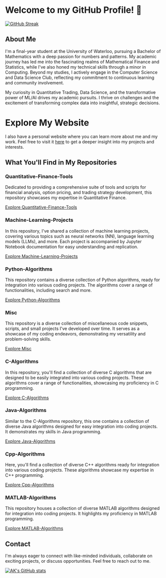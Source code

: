 # Welcome to my GitHub Profile! 👋

[![GitHub Streak](http://github-readme-streak-stats.herokuapp.com?user=AK-Khan02&theme=dark&background=000000)](https://git.io/streak-stats)

## About Me

I'm a final-year student at the University of Waterloo, pursuing a Bachelor of Mathematics with a deep passion for numbers and patterns. My academic journey has led me into the fascinating realms of Mathematical Finance and Statistics, while I've also honed my technical skills through a minor in Computing. Beyond my studies, I actively engage in the Computer Science and Data Science Club, reflecting my commitment to continuous learning and community involvement.

My curiosity in Quantitative Trading, Data Science, and the transformative power of ML/AI drives my academic pursuits. I thrive on challenges and the excitement of transforming complex data into insightful, strategic decisions.

# Explore My Website

I also have a personal website where you can learn more about me and my work. Feel free to visit it [here](https://ak-khan02.github.io/) to get a deeper insight into my projects and interests.

## What You'll Find in My Repositories

### Quantitative-Finance-Tools

Dedicated to providing a comprehensive suite of tools and scripts for financial analysis, option pricing, and trading strategy development, this repository showcases my expertise in Quantitative Finance.

[Explore Quantitative-Finance-Tools](https://github.com/AK-Khan02/Quantitative-Finance-Tools)

### Machine-Learning-Projects

In this repository, I've shared a collection of machine learning projects, covering various topics such as neural networks (NN), language learning models (LLMs), and more. Each project is accompanied by Jupyter Notebook documentation for easy understanding and replication.

[Explore Machine-Learning-Projects](https://github.com/AK-Khan02/Machine-Learning-Projects)

### Python-Algorithms

This repository contains a diverse collection of Python algorithms, ready for integration into various coding projects. The algorithms cover a range of functionalities, including search and more.

[Explore Python-Algorithms](https://github.com/AK-Khan02/Python-Algorithms)

### Misc

This repository is a diverse collection of miscellaneous code snippets, scripts, and small projects I've developed over time. It serves as a showcase of my coding endeavors, demonstrating my versatility and problem-solving skills.

[Explore Misc](https://github.com/Ak-Khan02/Misc-Public)

### C-Algorithms

In this repository, you'll find a collection of diverse C algorithms that are designed to be easily integrated into various coding projects. These algorithms cover a range of functionalities, showcasing my proficiency in C programming.

[Explore C-Algorithms](https://github.com/AK-Khan02/C-Algorithms)

### Java-Algorithms

Similar to the C-Algorithms repository, this one contains a collection of diverse Java algorithms designed for easy integration into coding projects. It demonstrates my skills in Java programming.

[Explore Java-Algorithms](https://github.com/AK-Khan02/Java-Algorithms)

### Cpp-Algorithms

Here, you'll find a collection of diverse C++ algorithms ready for integration into various coding projects. These algorithms showcase my expertise in C++ programming.

[Explore Cpp-Algorithms](https://github.com/AK-Khan02/Cpp-Algorithms)

### MATLAB-Algorithms

This repository houses a collection of diverse MATLAB algorithms designed for integration into coding projects. It highlights my proficiency in MATLAB programming.

[Explore MATLAB-Algorithms](https://github.com/AK-Khan02/MATLAB-Algorithms)


## Contact

I'm always eager to connect with like-minded individuals, collaborate on exciting projects, or discuss opportunities. Feel free to reach out to me.

[![AK's GitHub stats](https://github-readme-stats.vercel.app/api?username=AKKhan02)](https://github.com/anuraghazra/github-readme-stats)



